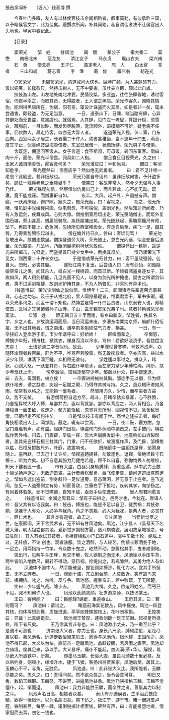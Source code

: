 <!-- { "loadSidebar": true } -->
技击余闻补　　（近人）钱基博 撰 

　　今春杜门多暇，友人有以林侯官技击余闻相贻者，叙事简劲，有似承祚三国，以予睹侯官文字，此为佳矣。爰撰次所闻，补其阙略，私自谓佳者决不让侯官出人头地也。甲寅中春记此。 

　　【目录】 

　　窦荣光 
　　邹　姓 
　　甘凤池 
　　闽　僧 
　　某公子 
　　秦大秦二 
　　莫　懋 
　　南杨北朱 
　　范龙友 
　　清江女子 
　　马永贞 
　　堠山农夫 
　　梁兴甫 
　　石　勇 
　　僧念亮 
　　王子仁 
　　嘉定老人 
　　庖　人 
　　白太官 
　　秃　者 
　　三山和尚 
　　蒋志善 
　　李　渔 
　　戴　俊 
　　履店翁 
　　胡迩光 

　　○窦荣光 
　　无锡窦荣光，清道咸间大侠也。巨膊广颡，为人甚魁硕有力。饭以铜箸，长纔盈尺，然持击剌人，无不中要害，虽壮夫立蹶，颇以此自雄。 
　　挟伎游山左。山左地处南北冲要，民情佼桀，多业盗，往往张肆僻地，诱过客宿，伺夜半杀之，而取其赀，无得脱者，土人谓之黑店。荣光作客久，颇晓其情伪，能刺得黑店所在，伪宿，伺有变，辄设计诛盗而火其居。如是者非一矣，辄未尝遇害，颇轻盗，为无足当意。 
　　一日，道泰山下，日曛，睹当路有肆，心异其僻处而无畏盗，意黑店也。就宿焉。入其肆，见门左一老叟，箕踞计柜，须雪白，蔽胸前，一目似眇，而发齿尽脱落，涎流颐外，语模糊不可辨，疑老病不任事。佣伙数人，趋走侍客，似亦无大异人者。 
　　遂道荣光入视。仅二室，门东西向。西室两女子居之，长者纔二十许人，幼者甚稚齿，当不逾年十四五，燕音，度其举止，似类绳妓湖海卖伎者。东室已居僧一，状颇矫健。荣光男子与僧俱。 
　　舍既定，佣逐问客饭未。女子言道：食不斯须，可毋饭。转问东室客。僧曰：肉十斤，面倍。荣光半僧食。佣具如二人指。 
　　僧且食且目视荣光，久之曰：出家人诚自惭善饭，抑客食何多？ 
　　荣光漫应曰：半和尚耳。 
　　僧曰：客顷知危乎。 
　　荣光瞿然曰：信黑店乎？然似绝无武勇者。 
　　曰：君不见计柜一老翁？此剧盗。甚非细敌也。 
　　荣光乃甚自夸诩曰：虽非细敌何害，予歼盗多矣，顾怯一残癃老惫之垂毙叟乎？ 
　　僧笑曰：客故非常人，然今夕无强与人事乃佳。 
　　荣光殊疑勿信，然察僧似伉勇出己上，而言若此，心不能无动。既寝，竟不能成寐。而僧寝鼾自如。 
　　夜半。大风。起户外，户震撼有声。僧寤，一跃离床起，俯户隙，窥久之，掖荣光起，曰：客视之。 
　　视之，他无所睹，惟见庭中光缕缕闪阖，似电剽忽，不可端倪，盖剑光也。然后知适所闻者，乃有人急运剑，疾舞成风。心则大惊。僧推倒室后垣出走，荣光亟随僧出，而垣外复围石墉，旁山甚高。僧履险骑危，疾跃踰墉出矣。荣光随跃起，离墉巅纔尺有咫，坠下。再跃不能上，危急间，忽顷所见西室稚齿女，奔走自后至，疾飞一足，蹴其臀，乃得乘势腾空起越出。 
　　僧在墉外待已久，咎曰：客顷何驽！ 
　　荣光勿复敢出声。挟僧走数里。僧揉登道旁大树，荣光随上，忽白光闪逐，似金蛇自后追至。荣光股栗，几坠地，乃亟闭目抱树柯伏勿敢动。 
　　僧探怀出一铁钵，遥逆光来所掷击，光倏定。而盗叟首已持少女手中，倒挽其须矣。 
　　僧乃挚荣光下见女，则西室二十许长女也。 
　　于是僧劝荣光归甚力，曰：客不量敌强弱，徒自大。勿归，必丧其躯。 
　　遂归江南不复出。后尝语人曰：唐有剑仙，如聂隐娘空空儿之类，闻其杀人，祇白光一缕绕颈，而首已断。予顷者睹盗叟逐女子，其疾如风，两人用剑精能，几见光而不见人，以身为剑光所护掩也。疑古之所谓剑仙者，类不过运剑精捷，故剑光护掩其身，不为人所瞥见，非真别有异术也。 
　　〔钱基博曰〕荣光论剑仙之说似信。惟博年十二三，即闻诸老先辈道荣光事甚详，心志之勿忘。及壬子从戎北府，里人同僚最昵者，惟窦君孟干，军书多暇，辄以荣光事询之，而孟干诿不知也。然博尝雇得一仆曰吕贵者，山东泰安人也，颇精伎击，云得之其舅诸城孙子山传。子山，盖无锡窦荣光弟子也。意者非邑城凤光桥窦欤。 
　　○邹　姓 
　　距无锡县五十里而南，有乡曰新安。邹姓者，佚其名字，乡之人也。乡故滨运河而居，当日河运未废，岁漕东南粟给京师，舢舻什佰衔接，无不出其地者，谓之南漕。漕卒夙多魁硕怙气力者，横甚。 
　　一日，有一卒挟妇人登岸游于市。市少年谐呼曰：好娇娇！ 
　　群噪而和之。 
　　卒惭怒，搏擒少年归，缚舟柱，褫其衣，裸身而浇以冷水，骂曰：若欲好浇浇乎，吾兹偿汝志矣！ 
　　土语娇浇二字音似也。故云。 
　　少年骤彻骨寒噤，号救不成声。众随环岸观者数百辈，群为不平，哗骂声若殷雷，然无敢撄救者。卒亦应骂，益以水沃少年顶，淋漓下濡至踵。众相顾无谁何。 
　　邹姓适以事过之，排众入，睹状，心则大怒。一跃登其舟，挥右肱仆卒堕水，而左掌力擘少年缚柱绳。绳断，挟少年反跃上岸。 
　　傍卒汹汹，取械逐邹夺少年。邹亟以付众，挥手使速退，曰：去去，毋涵我，植立候！ 
　　一卒骤进持械柱其胸。邹徒手无以御，佯为倾跌仆地者，诱之益进，突起一足蹴之颠，乃得夺其械与持。久之，虽众械环进如风雨，邹常有以格之，无能损一毫毛者。 
　　然邹用力久，少惰，而卒进者方益众，势不支矣。 
　　有游僧荷担自远方至，觇斗，目睹卒怙众暴寡，心不胜愤，乃舍担挥杖大呼入搏，与邹并力，亟以背就邹。邹亦以背应之，两人背相合。乃各持械当一面击敌，败走之。邹方欲驱敌，忽觉背无所附，回视僧不见。急舍敌觅僧，已荷担走不知何往矣。 
　　自是邹以技击有闻于世。然世之隆技击者，每好角技相凌出人上。闻邹能，惎之，辄有以尝焉。 
　　一日，夜二鼓，寝方酣。忽室门戛戛有声，如有盗。起辟门出视，惧盗伺门外伏暗中袭击之，左手披闩，横右肱作势外格。闩去，门骤辟，举肱一挥，忽大声崩腾发庭中，地震响如山坼裂然者。盖其先盗移石桓三柱其门，门重，闩不任欲折，故戛戛作声，及门辟，邹横格以肱，石桓反掷数尺外，朴庭，故震响也。 
　　既睹庭中一盗距跃屋脊，邹腾身随上。盗再跃，已去己十丈许矣。邹视盗趫捷甚，勿敢逐也。返视，偃地径数寸石桓三，断为六矣。初不自意其腕力乃健绝若是，顾不以自喜，弥恂恂畏人勿敢校，知天下健者匪一也。 
　　市有大盗，白昼只身劫质肆，负重金遁，肆中武力士数十操戈扬声逐之，无敢迫击盗。主计者素稔邹勇，亟飞使走告，请间道遮出盗前邀之。邹如言遮出盗前，侧身斜伸一足俟道旁，意态萧闲，若无意于止盗者。盗飞逃间，忽见一人道旁侧立有势，知匪善敌，立垂右手下抵地，疾转其掌，向邹扬之。有风着体若飙，邹不觉噤颤，自知不敌，亟敛手纵使逸去。 
　　里人周君同愈言之。 
　　〔钱基博曰〕余闻之周君曰：邹有子曰拱之，邑秀才也，今犹在。尝语人曰：吾父其有以诏我矣。曰：技击，搏技也，能是不足以自卫，徒贾祸；其技弥能，见嫉于人弥众，人必争与我角。角之不丧躯，必人为我戕，是两人者，必丧其一，匪仁术也。 
　　其言类有道者，故志之。 
　　○甘凤池 
　　当爱新觉罗之世，在康熙间，天下言武术者，无不知有甘凤池矣。凤池，江宁县人（县号天下名城大藩，明太祖尝都其地，爱新觉罗剬制方夏，选八旗骁锐，居明故皇城镇之，号曰驻防），其人有欲试其技者，令袒臂横肱小门口石道中，驱牛车数十轮，绝肱上过，无纤痕，不论 创也。观者骇服。饮之酒醉，与人较艺，倒植长颈酒瓮于地，一足立，用两指持一竹竿，令众数十曳之，屹然不动，忽骤松其手，曳者咸倒地。 
　　偶出行，见两牛斗田畔，角交不解，牧人欲制之而无术。凤池徐以手压牛背，两牛皆陷入地数尺，展转不得动，怒目视。徐提出之，若鸡雏然。其勇力绝人有如此。 
　　凤池体不逾中人，然手能破坚，握铅锡如搏沙，辄化为水。宜其手所抵击。无不立碎者。 
　　一日，观剧十庙，兀立剧台前，人莫敢近。突有跛丐来前，楣拥挤。叱之，勿听，反与争。凤池怒，握拳奋击，若中败絮，了无所楚。 
　　笑曰：少年盛气哉。除步去。 
　　凤池乃大愕。久之，欲追叩姓名，而丐已不见，究不知何许人也。 
　　凤池以此颇敛抑。壮岁游京师，以技谒某王。 
　　王曰：客何能？ 
　　曰：臣能轻?蜻蜓，重逾泰山。 
　　王奇其言。曰：若何而可？ 
　　凤池曰：请试之。 
　　睹庭前海棠花数丛，风中摇曳。凤池一跃登其枝，约体挥短剑舞，周旋进退，亭亭如蜂蝶掠枝上，花叶勿稍损。 
　　王惊笑曰：异哉！此真蜻蜓矣。 
　　凤池闻王赞叹，遽收剑跪一足王前谢。起视足所抵处，陷下者尺矣。 
　　王乃信其言非夸也，曰：凤池渺小丈夫，乃一重至此乎？是诚不可测也！ 
　　济南张大义者，亦力士也。身长八尺余，膊硕绝伦，足趾尽裹以铁。慕凤池名，远道走数佰里来见王，愿得与凤池角。凤池辞，王固命之。凤池不得已起，大义以为怯，直前奋一足蹴凤池，蠡跃蛟腾，若风雨之骤至。凤池却立倚墙，俟其足来，承以手。大义暴呼，痛仆不能起，血流满(革+华)。解视，趾尽嵌入所裹铁中，断矣。 
　　即墨马玉麟，长驱大腹，虽良马骑数十里必易。及以帛约身，则顿小，缘墙升木，捷于飞猱，客扬州巨贾某家。凤池后至，居其上。玉麟心不平，与角，无胜负。 
　　凤池退，曰：此非张大义比。我所能者，玉麟尽能之矣。思久之，曰：吾得间矣。然不欲众唇之，当令会意可耳。 
　　明日又角，数蹈玉麟瑕。玉麟怒，不讲罢，进逼凤池益急。凤池乃骈指格玉麟，玉麟不觉僵仆，起，惭而退。 
　　凤池曰：我力非能胜玉驎，而卒胜之者，善借其力以制之耳。 
　　凤池声名日高，相嫉者众甚。 
　　泰山有孙迪侯者，生平治武技绝精，欲得一挫凤池，以为名高旧矣。南下访之，抵江宁，游于市。睹一僧冠皮卢冠，铁制甚巨，每至一肆，辄倒脱掷计柜索钱，砰然有声，曰：有能推堕地者，僧家冠而去耳，勿乞一钱也。 
